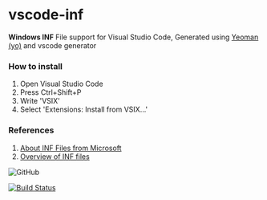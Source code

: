 # vscode-inf
**Windows INF** File support for Visual Studio Code, Generated using [Yeoman (yo)](https://yeoman.io/) and vscode generator

### How to install
1. Open Visual Studio Code
2. Press Ctrl+Shift+P
3. Write 'VSIX'
4. Select 'Extensions: Install from VSIX...'

### References
1. [About INF Files from Microsoft](https://docs.microsoft.com/en-us/windows/desktop/setupapi/about-inf-files)
2. [Overview of INF files](https://docs.microsoft.com/en-us/windows-hardware/drivers/install/overview-of-inf-files)

![GitHub](https://img.shields.io/github/license/baget/vscode-inf.svg)

[![Build Status](https://dev.azure.com/bagetx/vscode-inf/_apis/build/status/Build%20VSIX?branchName=master)](https://dev.azure.com/bagetx/vscode-inf/_build/latest?definitionId=5&branchName=master)
